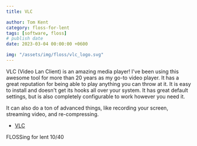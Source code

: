 ```yaml
---
title: VLC

author: Tom Kent
category: floss-for-lent
tags: [software, floss]
# publish date
date: 2023-03-04 00:00:00 +0600

img: "/assets/img/floss/vlc_logo.svg"
---
```


VLC (Video Lan Client) is an amazing media player! I've been using this awesome tool for more than 20 years as my go-to
video player. It has a great reputation for being able to play anything you can throw at it. It is easy to install and
doesn't get its hooks all over your system. It has great default settings, but is also completely configurable to work
however you need it. 

It can also do a ton of advanced things, like recording your screen, streaming video, and re-compressing. 

*   [VLC](https://www.videolan.org/vlc/)


FLOSSing for lent 10/40